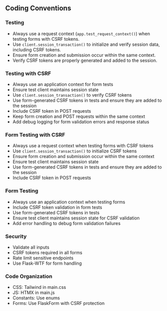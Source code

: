 ## Coding Conventions
### Testing
- Always use a request context (`app.test_request_context()`) when testing forms with CSRF tokens.
- Use `client.session_transaction()` to initialize and verify session data, including CSRF tokens.
- Ensure form creation and submission occur within the same context.
- Verify CSRF tokens are properly generated and added to the session.

### Testing with CSRF
- Always use an application context for form tests
- Ensure test client maintains session state
- Use `client.session_transaction()` to verify CSRF tokens
- Use form-generated CSRF tokens in tests and ensure they are added to the session
- Include CSRF token in POST requests
- Keep form creation and POST requests within the same context
- Add debug logging for form validation errors and response status

### Form Testing with CSRF
- Always use a request context when testing forms with CSRF tokens
- Use `client.session_transaction()` to initialize CSRF tokens
- Ensure form creation and submission occur within the same context
- Ensure test client maintains session state
- Use form-generated CSRF tokens in tests and ensure they are added to the session
- Include CSRF token in POST requests

### Form Testing
- Always use an application context when testing forms
- Include CSRF token validation in form tests
- Use form-generated CSRF tokens in tests
- Ensure test client maintains session state for CSRF validation
- Add error handling to debug form validation failures

### Security
- Validate all inputs
- CSRF tokens required in all forms
- Rate limit sensitive endpoints
- Use Flask-WTF for form handling

### Code Organization
- CSS: Tailwind in main.css
- JS: HTMX in main.js
- Constants: Use enums
- Forms: Use FlaskForm with CSRF protection


